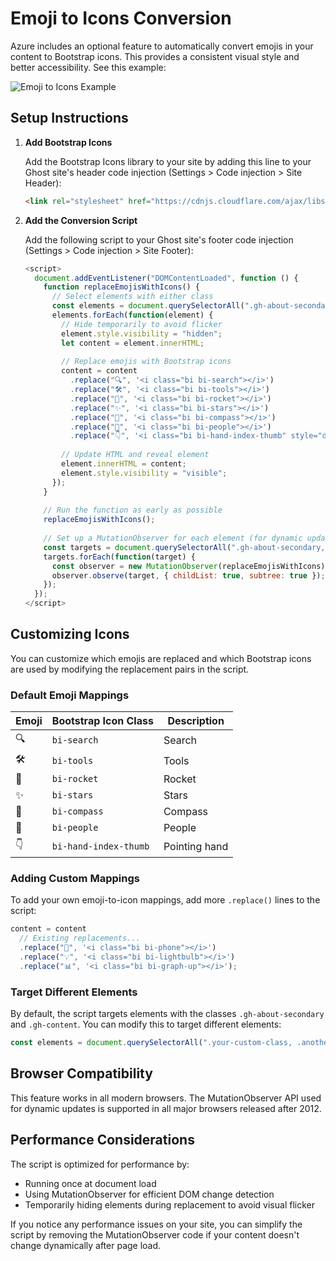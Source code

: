 # Emoji to Icons Conversion

Azure includes an optional feature to automatically convert emojis in your content to Bootstrap icons. This provides a consistent visual style and better accessibility. See this example:

![Emoji to Icons Example](https://github.com/user-attachments/assets/0c77d5e3-aeb2-4079-8f22-a28afad44cef)



## Setup Instructions

1. **Add Bootstrap Icons**

   Add the Bootstrap Icons library to your site by adding this line to your Ghost site's header code injection (Settings > Code injection > Site Header):

   ```html
   <link rel="stylesheet" href="https://cdnjs.cloudflare.com/ajax/libs/bootstrap-icons/1.11.3/font/bootstrap-icons.min.css">
   ```

2. **Add the Conversion Script**

   Add the following script to your Ghost site's footer code injection (Settings > Code injection > Site Footer):

   ```javascript
   <script>
     document.addEventListener("DOMContentLoaded", function () {
       function replaceEmojisWithIcons() {
         // Select elements with either class
         const elements = document.querySelectorAll(".gh-about-secondary, .gh-content");
         elements.forEach(function(element) {
           // Hide temporarily to avoid flicker
           element.style.visibility = "hidden";
           let content = element.innerHTML;
           
           // Replace emojis with Bootstrap icons
           content = content
             .replace("🔍", '<i class="bi bi-search"></i>')
             .replace("🛠️", '<i class="bi bi-tools"></i>')
             .replace("🚀", '<i class="bi bi-rocket"></i>')
             .replace("✨", '<i class="bi bi-stars"></i>')
             .replace("🧭", '<i class="bi bi-compass"></i>')
             .replace("👥", '<i class="bi bi-people"></i>')
             .replace("👇", '<i class="bi bi-hand-index-thumb" style="display: inline-block; transform: rotate(180deg);"></i>');
           
           // Update HTML and reveal element
           element.innerHTML = content;
           element.style.visibility = "visible";
         });
       }
       
       // Run the function as early as possible
       replaceEmojisWithIcons();
       
       // Set up a MutationObserver for each element (for dynamic updates)
       const targets = document.querySelectorAll(".gh-about-secondary, .gh-content");
       targets.forEach(function(target) {
         const observer = new MutationObserver(replaceEmojisWithIcons);
         observer.observe(target, { childList: true, subtree: true });
       });
     });
   </script>
   ```

## Customizing Icons

You can customize which emojis are replaced and which Bootstrap icons are used by modifying the replacement pairs in the script.

### Default Emoji Mappings

| Emoji | Bootstrap Icon Class     | Description    |
|-------|--------------------------|----------------|
| 🔍    | `bi-search`              | Search         |
| 🛠️    | `bi-tools`               | Tools          |
| 🚀    | `bi-rocket`              | Rocket         |
| ✨    | `bi-stars`               | Stars          |
| 🧭    | `bi-compass`             | Compass        |
| 👥    | `bi-people`              | People         |
| 👇    | `bi-hand-index-thumb`    | Pointing hand  |

### Adding Custom Mappings

To add your own emoji-to-icon mappings, add more `.replace()` lines to the script:

```javascript
content = content
  // Existing replacements...
  .replace("📱", '<i class="bi bi-phone"></i>')
  .replace("💡", '<i class="bi bi-lightbulb"></i>')
  .replace("📊", '<i class="bi bi-graph-up"></i>');
```

### Target Different Elements

By default, the script targets elements with the classes `.gh-about-secondary` and `.gh-content`. You can modify this to target different elements:

```javascript
const elements = document.querySelectorAll(".your-custom-class, .another-class");
```

## Browser Compatibility

This feature works in all modern browsers. The MutationObserver API used for dynamic updates is supported in all major browsers released after 2012.

## Performance Considerations

The script is optimized for performance by:
- Running once at document load
- Using MutationObserver for efficient DOM change detection
- Temporarily hiding elements during replacement to avoid visual flicker

If you notice any performance issues on your site, you can simplify the script by removing the MutationObserver code if your content doesn't change dynamically after page load.
